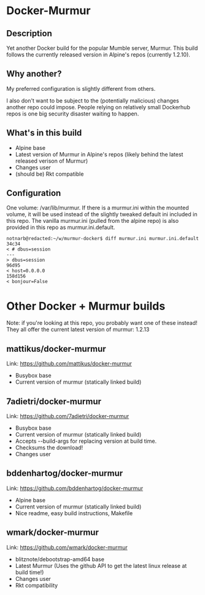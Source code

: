 # Docker-Murmur

## Description

Yet another Docker build for the popular Mumble server, Murmur.  This build
follows the currently released version in Alpine's repos (currently 1.2.10).

## Why another?

My preferred configuration is slightly different from others.

I also don't want to be subject to the (potentially malicious) changes another
repo could impose. People relying on relatively small Dockerhub repos is one big
security disaster waiting to happen.

## What's in this build

* Alpine base
* Latest version of Murmur in Alpine's repos (likely behind the latest released verison of Murmur)
* Changes user
* (should be) Rkt compatible

## Configuration

One volume: /var/lib/murmur.  If there is a murmur.ini within the mounted
volume, it will be used instead of the slightly tweaked default ini included in
this repo.  The vanilla murmur.ini (pulled from the alpine repo) is also
provided in this repo as murmur.ini.default.

```
notnarb@redacted:~/w/murmur-docker$ diff murmur.ini murmur.ini.default
34c34
< # dbus=session
---
> dbus=session
96d95
< host=0.0.0.0
158d156
< bonjour=False
```

# Other Docker + Murmur builds

Note: if you're looking at this repo, you probably want one of these instead!
They all offer the current latest version of murmur: 1.2.13

## mattikus/docker-murmur

Link: https://github.com/mattikus/docker-murmur

* Busybox base
* Current version of murmur (statically linked build)

## 7adietri/docker-murmur

Link: https://github.com/7adietri/docker-murmur

* Busybox base
* Current version of murmur (statically linked build)
* Accepts --build-args for replacing version at build time.
* Checksums the download!
* Changes user

## bddenhartog/docker-murmur

Link: https://github.com/bddenhartog/docker-murmur

* Alpine base
* Current version of murmur (statically linked build)
* Nice readme, easy build instructions, Makefile

## wmark/docker-murmur

Link: https://github.com/wmark/docker-murmur

* blitznote/debootstrap-amd64 base
* Latest Murmur (Uses the github API to get the latest linux release at build time!)
* Changes user
* Rkt compatibility
